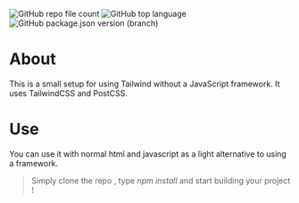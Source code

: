 ![GitHub repo file count](https://img.shields.io/github/directory-file-count/sudofinn/homepage)
![GitHub top language](https://img.shields.io/github/languages/top/sudofinn/homepage)
![GitHub package.json version (branch)](https://img.shields.io/github/package-json/v/sudofinn/homepage/master)



# About
This is a small setup for using Tailwind without a 
JavaScript framework. It uses TailwindCSS and PostCSS.

# Use
You can use it with normal html and javascript as a light alternative to using a framework. 

> Simply clone the repo , type *npm install* and start building your project !